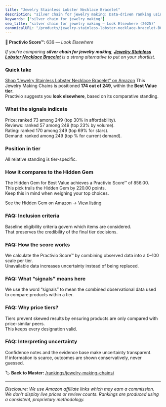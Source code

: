```yaml
---
title: "Jewelry Stainless Lobster Necklace Bracelet"
description: "silver chain for jewelry making: Data-driven ranking using the Practivio Score™. Positioned by quality, value, demand, findability, momentum."
keywords: ["silver chain for jewelry making"]
seo_title: "silver chain for jewelry making — Look Elsewhere (2025)"
canonicalURL: "/products/jewelry-stainless-lobster-necklace-bracelet-B088H1C16Z/"
---
```


**🚫 Practivio Score™:** 636 — _Look Elsewhere_


*If you're comparing **silver chain for jewelry making**, **[Jewelry Stainless Lobster Necklace Bracelet](https://www.amazon.com/dp/B088H1C16Z?tag=practivio-20)** is a strong alternative to put on your shortlist.*
### Quick take
[Shop “Jewelry Stainless Lobster Necklace Bracelet” on Amazon](https://www.amazon.com/dp/B088H1C16Z?tag=practivio-20)
This Jewelry Making Chains is positioned **174 out of 249**, within the **Best Value tier**.  
Practivio suggests you **look elsewhere**, based on its comparative standing.

### What the signals indicate
Price: ranked 73 among 249 (top 30% in affordability).  
Reviews: ranked 57 among 249 (top 23% by volume).  
Rating: ranked 170 among 249 (top 69% for stars).  
Demand: ranked  among 249 (top % for current demand).

### Position in tier
All relative standing is tier-specific.

### How it compares to the Hidden Gem
The Hidden Gem for Best Value achieves a Practivio Score™ of 856.00.  
This pick trails the Hidden Gem by 220.00 points.  
Keep this in mind when weighing your top choices.  

See the Hidden Gem on Amazon → [View listing](https://www.amazon.com/dp/B07DMMBY85?tag=practivio-20)

### FAQ: Inclusion criteria
Baseline eligibility criteria govern which items are considered.  
That preserves the credibility of the final tier decisions.

### FAQ: How the score works
We calculate the Practivio Score™ by combining observed data into a 0–100 scale per tier.  
Unavailable data increases uncertainty instead of being replaced.

### FAQ: What “signals” means here
We use the word “signals” to mean the combined observational data used to compare products within a tier.

### FAQ: Why price tiers?
Tiers prevent skewed results by ensuring products are only compared with price-similar peers.  
This keeps every designation valid.

### FAQ: Interpreting uncertainty
Confidence notes and the evidence base make uncertainty transparent.  
If information is scarce, outcomes are shown conservatively, never guessed.


🏷️ **Back to Master:** [/rankings/jewelry-making-chains/](/rankings/jewelry-making-chains/)

---
_Disclosure: We use Amazon affiliate links which may earn a commission. We don’t display live prices or review counts. Rankings are produced using a consistent, proprietary methodology._

